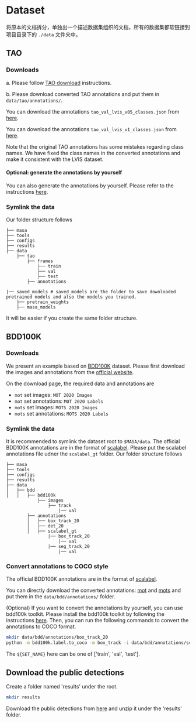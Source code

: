 # Dataset

将原本的文档拆分，单独出一个描述数据集组织的文档，所有的数据集都软链接到项目目录下的 `./data` 文件夹中。

## TAO

### Downloads
a. Please follow [TAO download](https://github.com/TAO-Dataset/tao/blob/master/docs/download.md) instructions.

b. Please download converted TAO annotations and put them in `data/tao/annotations/`.

You can download the annotations `tao_val_lvis_v05_classes.json` from [here](https://huggingface.co/dereksiyuanli/masa/resolve/main/tao_val_lvis_v05_classes.json). 

You can download the annotations `tao_val_lvis_v1_classes.json` from [here](https://huggingface.co/dereksiyuanli/masa/resolve/main/tao_val_lvis_v1_classes.json). 

Note that the original TAO annotations has some mistakes regarding class names. We have fixed the class names in the converted annotations and make it consistent with the LVIS dataset.

#### Optional: generate the annotations by yourself
You can also generate the annotations by yourself. Please refer to the instructions [here](https://github.com/SysCV/ovtrack/blob/main/docs/GET_STARTED.md).

### Symlink the data
Our folder structure follows

```
├── masa
├── tools
├── configs
├── results
├── data
    ├── tao
        ├── frames
            ├── train
            ├── val
            ├── test
        ├── annotations

|── saved_models # saved_models are the folder to save downloaded pretrained models and also the models you trained.
    ├── pretrain_weights
    ├── masa_models
```

It will be easier if you create the same folder structure.


## BDD100K

### Downloads
We present an example based on [BDD100K](https://www.vis.xyz/bdd100k/) dataset. Please first download the images and annotations from the [official website](https://doc.bdd100k.com/download.html). 

On the download page, the required data and annotations are

- `mot` set images: `MOT 2020 Images`
- `mot` set annotations: `MOT 2020 Labels`
- `mots` set images: `MOTS 2020 Images`
- `mots` set annotations: `MOTS 2020 Labels`



### Symlink the data

It is recommended to symlink the dataset root to `$MASA/data`.
The official BDD100K annotations are in the format of [scalabel](https://doc.bdd100k.com/format.html). Please put the scalabel annotations file udner the `scalabel_gt` folder.
Our folder structure follows

```
├── masa
├── tools
├── configs
├── results
├── data
│   ├── bdd
│   │   ├── bdd100k
            ├── images  
                ├── track 
                    |── val
        ├── annotations 
        │   ├── box_track_20
        │   ├── det_20
        │   ├── scalabel_gt
                |── box_track_20
                    |── val
                |── seg_track_20
                    |── val
```


### Convert annotations to COCO style

The official BDD100K annotations are in the format of [scalabel](https://doc.bdd100k.com/format.html).

You can directly download the converted annotations: [mot](https://huggingface.co/dereksiyuanli/masa/resolve/main/bdd_box_track_val_cocofmt.json) and [mots](https://huggingface.co/dereksiyuanli/masa/resolve/main/bdd_seg_track_val_cocofmt.json) and put them in the `data/bdd/annotations/` folder.

(Optional) If you want to convert the annotations by yourself, you can use bdd100k toolkit. Please install the bdd100k toolkit by following the instructions [here](https://github.com/bdd100k/bdd100k).
Then, you can run the following commands to convert the annotations to COCO format.
```bash
mkdir data/bdd/annotations/box_track_20
python -m bdd100k.label.to_coco -m box_track -i data/bdd/annotations/scalabel_gt/box_track_20/${SET_NAME} -o data/bdd/annotations/box_track_20/bdd_box_track_${SET_NAME}_cocofmt.json
```
The `${SET_NAME}` here can be one of ['train', 'val', 'test'].


## Download the public detections
Create a folder named 'results' under the root.
```bash
mkdir results
```
Download the public detections from [here](https://huggingface.co/dereksiyuanli/masa/resolve/main/public_dets_masa.zip) and unzip it under the 'results' folder.